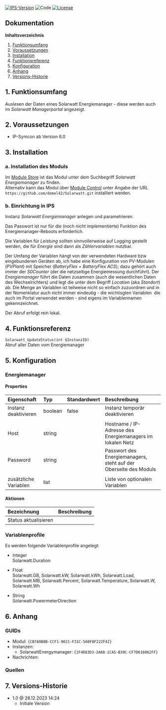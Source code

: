 [![IPS-Version](https://img.shields.io/badge/Symcon_Version-6.0+-red.svg)](https://www.symcon.de/service/dokumentation/entwicklerbereich/sdk-tools/sdk-php/)
![Code](https://img.shields.io/badge/Code-PHP-blue.svg)
[![License](https://img.shields.io/badge/License-CC%20BY--NC--SA%204.0-green.svg)](https://creativecommons.org/licenses/by-nc-sa/4.0/)

## Dokumentation

**Inhaltsverzeichnis**

1. [Funktionsumfang](#1-funktionsumfang)
2. [Voraussetzungen](#2-voraussetzungen)
3. [Installation](#3-installation)
4. [Funktionsreferenz](#4-funktionsreferenz)
5. [Konfiguration](#5-konfiguration)
6. [Anhang](#6-anhang)
7. [Versions-Historie](#7-versions-historie)

## 1. Funktionsumfang

Auslesen der Daten eines Solarwatt Energiemanager - diese werden auch im _Solarwatt Managerportal_ angezeigt.

## 2. Voraussetzungen

- IP-Symcon ab Version 6.0

## 3. Installation

### a. Installation des Moduls

Im [Module Store](https://www.symcon.de/service/dokumentation/komponenten/verwaltungskonsole/module-store/) ist das Modul unter dem Suchbegriff *Solarwatt Energiemanager* zu finden.<br>
Alternativ kann das Modul über [Module Control](https://www.symcon.de/service/dokumentation/modulreferenz/module-control/) unter Angabe der URL `https://github.com/demel42/Solarwatt.git` installiert werden.

### b. Einrichtung in IPS

Instanz *Solarwatt Energiemanager* anlegen und parametrieren.

Das Passwort ist nur für die (noch nicht implementierte) Funktion des Energiemanager-Reboots erforderlich.

Die Variablen für *Leistung* sollten sinnvollerweise auf Logging gestellt werden, die für *Energie* sind dann als *Zählervariablen* nutzbar.

Der Umfang der Variablen hängt von der verwendeten Hardware bzw eingebundenen Geräten ab, ich habe eine Konfiguration von PV-Modulen (_PVPlant_) mit Speicher (_BatteryFlex + _BatteryFlex ACS__); dazu gehört auch immer der _S0Counter_ (der die netzseitige Energiemessung durchführt). Der _Energiemanager_ führt die Daten zusammen (auch die wesentlichen Daten des Wechselrichters) und legt die unter dem Begriff _Location_ (aka _Standort_) ab.
Die Menge an Variablen ist teilweise nicht so einfach zuzuordnen und in der Nomenklatur auch nicht immer eindeutig - die wichtisgten Variablen ­ die auch im Portal verwendet werden - sind eigens im Variablennamen gekennzeichnet.

Der Abruf erfolgt rein lokal.

## 4. Funktionsreferenz

`Solarwatt_UpdateStatus(int $InstanzID)`<br>
Abruf aller Daten vom Energiemanager

## 5. Konfiguration

### Energiemanager

#### Properties

| Eigenschaft               | Typ      | Standardwert | Beschreibung |
| :------------------------ | :------  | :----------- | :----------- |
| Instanz deaktivieren      | boolean  | false        | Instanz temporär deaktivieren |
|                           |          |              | |
| Host                      | string   |              | Hostname / IP-Adresse des Energiemanagers im lokalen Netz |
| Password                  | string   |              | Passwort des Energiemanagers, steht auf der Oberseite des Moduls |
|                           |          |              | |
| zusätzliche Variablen     | list     |              | Liste von optionalen Variablen |

#### Aktionen

| Bezeichnung                | Beschreibung |
| :------------------------- | :----------- |
| Status aktualisieren       |              |

### Variablenprofile

Es werden folgende Variablenprofile angelegt:
* Integer<br>
Solarwatt.Duration

* Float<br>
Solarwatt.GB,
Solarwatt.kW,
Solarwatt.kWh,
Solarwatt.Load,
Solarwatt.MB,
Solarwatt.Percent,
Solarwatt.Temperature,
Solarwatt.W,
Solarwatt.Wh

* String<br>
Solarwatt.PowermeterDirection

## 6. Anhang

### GUIDs
- Modul: `{CB7A9B0B-CCF1-9021-F31C-560F8F222F42}`
- Instanzen:
  - SolarwattEnergymanager: `{1F4D83D3-2A88-1CA5-B39C-CF7D616062FF}`
- Nachrichten:

### Quellen

## 7. Versions-Historie

- 1.0 @ 28.12.2023 14:24
  - Initiale Version
